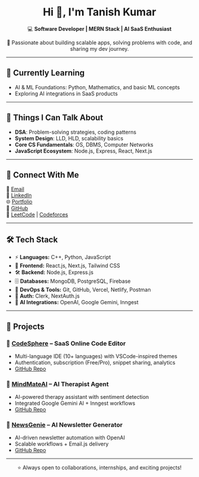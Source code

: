 <div align="center">

# Hi 👋, I'm Tanish Kumar  

💻 **Software Developer | MERN Stack | AI SaaS Enthusiast**  

🚀 Passionate about building scalable apps, solving problems with code, and sharing my dev journey.  

</div>

---

## 🌱 Currently Learning  
- AI & ML Foundations: Python, Mathematics, and basic ML concepts  
- Exploring AI integrations in SaaS products  

---

## 💬 Things I Can Talk About  
- **DSA**: Problem-solving strategies, coding patterns  
- **System Design**: LLD, HLD, scalability basics  
- **Core CS Fundamentals**: OS, DBMS, Computer Networks  
- **JavaScript Ecosystem**: Node.js, Express, React, Next.js  

---

## 🔗 Connect With Me  
📧 [Email](mailto:tanish.kumar.works@gmail.com)  
💼 [LinkedIn](https://linkedin.com/in/tanish29)  
🌐 [Portfolio](https://tanishdev.vercel.app)  
🐙 [GitHub](https://github.com/TanishKumarDev)  
🧩 [LeetCode](https://leetcode.com/u/tanish2_9/) | [Codeforces](https://codeforces.com/profile/tanish2992002)  

---

## 🛠️ Tech Stack  
- ⚡ **Languages:** C++, Python, JavaScript  
- 🎨 **Frontend:** React.js, Next.js, Tailwind CSS  
- 🛠️ **Backend:** Node.js, Express.js  
- 🗄️ **Databases:** MongoDB, PostgreSQL, Firebase  
- 🚀 **DevOps & Tools:** Git, GitHub, Vercel, Netlify, Postman  
- 🔐 **Auth:** Clerk, NextAuth.js  
- 🤖 **AI Integrations:** OpenAI, Google Gemini, Inngest  

---

## 🚀 Projects  

### 🔹 [CodeSphere](https://codesphere.vercel.app) – SaaS Online Code Editor  
- Multi-language IDE (10+ languages) with VSCode-inspired themes  
- Authentication, subscription (Free/Pro), snippet sharing, analytics  
- [GitHub Repo](https://github.com/TanishKumarDev/codesphere)  

### 🔹 [MindMateAI](https://mindmateai.vercel.app) – AI Therapist Agent  
- AI-powered therapy assistant with sentiment detection  
- Integrated Google Gemini AI + Inngest workflows  
- [GitHub Repo](https://github.com/TanishKumarDev/mindmateai)  

### 🔹 [NewsGenie](https://newsgenie.vercel.app) – AI Newsletter Generator  
- AI-driven newsletter automation with OpenAI  
- Scalable workflows + Email.js delivery  
- [GitHub Repo](https://github.com/TanishKumarDev/newsgenie)  

---

<div align="center">
⭐ Always open to collaborations, internships, and exciting projects!
</div>
